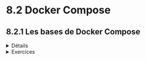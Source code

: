 # 8.2 Docker Compose

## 8.2.1 Les bases de Docker Compose

<details><summary>Détails</summary>

Docker compose permet de définir et de gérer des applications multi-conteneurs. Il permet de définir les services, les réseaux et les volumes dans un fichier YAML.  

Il permet donc de configurer les paramètres d'un conteneur, de définir les dépendances entre les conteneurs et de les lancer en une seule commande, d'avoir plusieurs conteneurs.

#### La structure de base d'un fichier `docker-compose.yml`

```yaml
version: '3.8'

x-common-varibles:

services:
  service1:
    image: image1
    ports:
      - "8080:80"
    volumes:
      - /path/to/volume:/container/path
    networks:
      - network1
    depends_on:
      - service2

  service2:
    image: image2
    ports:
      - "8081:80"
    volumes:
      - /path/to/volume:/container/path
    networks:
      - network1

networks:
    network1:
        driver: bridge

volumes:
    volume1:
        driver: local
```

Explications:
- `version`: la version de la syntaxe de Docker Compose
- `services`: les services à lancer
- `service1`, `service2`: les noms des services
- `image`: l'image à utiliser
- `ports`: les ports à exposer
- `volumes`: les volumes à monter
- `networks`: les réseaux à utiliser
- `depends_on`: les dépendances entre les services
- ...
  
#### Les commandes de base

- `docker compose up`: pour lancer les services
- `docker compose down`: pour arrêter les services
- `docker compose ps`: pour afficher les services
- `docker compose logs`: pour afficher les logs des services
- `docker compose exec`: pour exécuter une commande dans un service
- ...

Il existe aussi des options (comme avec la commande docker):

- `docker compose up -d`: pour lancer les services en arrière-plan
- `docker compose up --build`: pour construire les images avant de lancer les services
- ...

</details>

<details><summary>Exercices</summary>

<details><summary>Exercice 1</summary>

Créez un fichier `docker-compose.yml` pour lancer un serveur web (Nginx) et un serveur de base de données (MySQL).

<details><summary>Solution</summary>

```yaml
version: '3.8'

services:
  web:
    image: nginx:latest
    ports:
      - "8080:80"
    volumes:
      - /path/to/volume:/usr/share/nginx/html
    networks:
      - network1

  db:
    image: mysql:latest
    ports:
      - "3306:3306"
    volumes:
      - /path/to/volume:/var/lib/mysql
    networks:
      - network1

networks:
    network1:
        driver: bridge
```

</details>

</details>